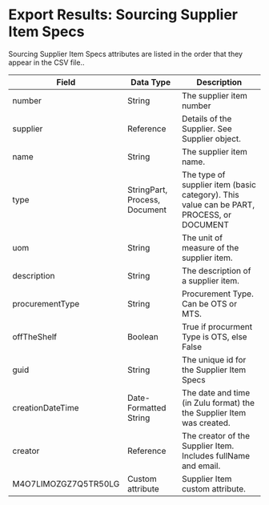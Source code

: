# Export Results: Sourcing Supplier Item Specs
Sourcing Supplier Item Specs attributes are listed in the order that they appear in the CSV file..


| Field | Data Type | Description |
|  --- |  --- |  --- | 
| number | String | The supplier item number |
| supplier | Reference | Details of the Supplier. See Supplier object. |
| name | String | The supplier item name. |
| type | StringPart, Process, Document | The type of supplier item \(basic category\). This value can be PART, PROCESS, or DOCUMENT |
| uom | String | The unit of measure of the supplier item. |
| description | String | The description of a supplier item. |
| procurementType | String | Procurement Type. Can be OTS or MTS. |
| offTheShelf | Boolean | True if procurment Type is OTS, else False |
| guid | String | The unique id for the Supplier Item Specs |
| creationDateTime | Date\-Formatted String | The date and time \(in Zulu format\) the the Supplier Item was created. |
| creator | Reference | The creator of the Supplier Item. Includes fullName and email. |
| M4O7LIMOZGZ7Q5TR50LG | Custom attribute | Supplier Item custom attribute. |

